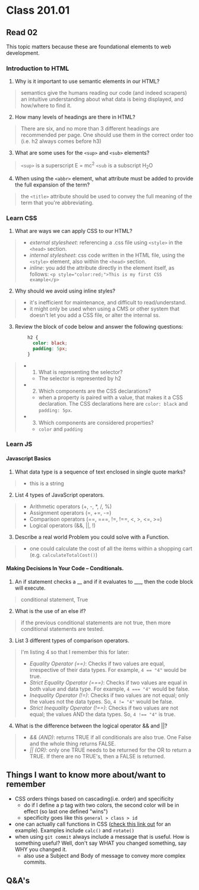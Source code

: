 # Class 201.01

## Read 02
This topic matters because these are foundational elements to web development.

### Introduction to HTML
1. Why is it important to use semantic elements in our HTML?
> semantics give the humans reading our code (and indeed scrapers) an intuitive understanding about what data is being displayed, and how/where to find it.

2. How many levels of headings are there in HTML?
> There are six, and no more than 3 different headings are recommended per page. One should use them in the correct order too (i.e. h2 always comes before h3)

3. What are some uses for the `<sup>` and `<sub>` elements?
> `<sup>` is a superscript E = mc<sup>2</sup>
> `<sub` is a subscript H<sub>2</sub>O

4. When using the `<abbr>` element, what attribute must be added to provide the full expansion of the term?
> the `<title>` attribute should be used to convey the full meaning of the term that you're abbreviating.

### Learn CSS
1. What are ways we can apply CSS to our HTML?
> - *external stylesheet*: referencing a .css file using `<style>` in the `<head>` section.
> - *internal stylesheet*: css code written in the HTML file, using the `<style>` element, also within the `<head>` section.
> - *inline*: you add the attribute directly in the element itself, as follows:
```<p style="color:red;">This is my first CSS example</p>```


2. Why should we avoid using inline styles?
> - it's inefficient for maintenance, and difficult to read/understand.
> - it might only be used when using a CMS or other system that doesn't let you add a CSS file, or alter the internal ss.


3. Review the block of code below and answer the following questions:
```css
        h2 {
          color: black;
          padding: 5px;
        }
```
> - 1. What is representing the selector?
>   - The selector is represented by h2
> - 2. Which components are the CSS declarations?
>   - when a property is paired with a value, that makes it a CSS declaration. The CSS declarations here are `color: black` and `padding: 5px`.
> - 3. Which components are considered properties?
>   - `color` and `padding`

### Learn JS
#### Javascript Basics
1. What data type is a sequence of text enclosed in single quote marks?
> - this is a string
2. List 4 types of JavaScript operators.
> - Arithmetic operators (+, -, *, /, %)
> - Assignment operators (=, +=, -=)
> - Comparison operators (==, ===, !=, !==, <, >, <=, >=)
> - Logical operators (&&, ||, !)

3. Describe a real world Problem you could solve with a Function.
> - one could calculate the cost of all the items within a shopping cart (e.g. `calculateTotalCost()`)

#### Making Decisions In Your Code – Conditionals.
1. An if statement checks a __ and if it evaluates to ___, then the code block will execute.
> conditional statement, True

2. What is the use of an else if?
> if the previous conditional statements are not true, then more conditional statements are tested.

3. List 3 different types of comparison operators.
>I'm listing 4 so that I remember this for later:
>- *Equality Operator (==)*: Checks if two values are equal, irrespective of their data types. For example, `4 == "4"` would be true.
> - *Strict Equality Operator (===)*: Checks if two values are equal in both value and data type. For example, `4 === "4"` would be false.
> - *Inequality Operator (!=)*: Checks if two values are not equal; only the values not the data types. So, `4 != "4"` would be false.
> - *Strict Inequality Operator (!==)*: Checks if two values are not equal; the values AND the data types. So, `4 !== "4"` is true.

4. What is the difference between the logical operator && and ||?
>- *&& (AND)*: returns TRUE if all conditionals are also true. One False and the whole thing returns FALSE.
>- *|| (OR)*: only one TRUE needs to be returned for the OR to return a TRUE. If there are no TRUE's, then a FALSE is returned.



## Things I want to know more about/want to remember
- CSS orders things based on cascading(i.e. order) and specificity
  - do if I define a p tag with two colors, the second color will be in effect (so last one defined "wins")
  - specificity goes like this `general > class > id`
- one can actually call functions in CSS ([check this link out](https://developer.mozilla.org/en-US/docs/Learn/CSS/First_steps/How_CSS_is_structured#properties_and_values) for an example). Examples include `calc()` and `rotate()`
- when using `git commit` always include a message that is useful. How is something useful? Well, don't say WHAT you changed something, say WHY you changed it.
  - also use a Subject and Body of message to convey more complex commits.



## Q&A's


